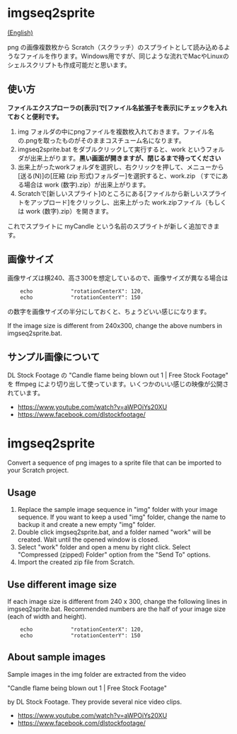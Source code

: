 # imgseq2sprite

<a href="#English">(English)</a>

png の画像複数枚から Scratch（スクラッチ）のスプライトとして読み込めるようなファイルを作ります。Windows用ですが、同じような流れでMacやLinuxのシェルスクリプトも作成可能だと思います。

## 使い方

**ファイルエクスプローラの[表示]で[ファイル名拡張子を表示]にチェックを入れておくと便利です。**

1. img フォルダの中にpngファイルを複数枚入れておきます。ファイル名の.pngを取ったものがそのままコスチューム名になります。
1. imgseq2sprite.bat をダブルクリックして実行すると、work というフォルダが出来上がります。**黒い画面が開きますが、閉じるまで待ってください**
1. 出来上がったworkフォルダを選択し、右クリックを押して、メニューから[送る(N)]の[圧縮 (zip 形式)フォルダー]を選択すると、work.zip （すでにある場合は work (数字).zip）が出来上がります。
1. Scratchで[新しいスプライト]のところにある[ファイルから新しいスプライトをアップロード]をクリックし、出来上がった work.zipファイル（もしくは work (数字).zip）を開きます。

これでスプライトに myCandle という名前のスプライトが新しく追加できます。

## 画像サイズ

画像サイズは横240、高さ300を想定しているので、画像サイズが異なる場合は

```
    echo 			"rotationCenterX": 120,
    echo 			"rotationCenterY": 150
```

の数字を画像サイズの半分にしておくと、ちょうどいい感じになります。

If the image size is different from 240x300, change the above numbers in imgseq2sprite.bat.

## サンプル画像について

DL Stock Footage の "Candle flame being blown out 1 | Free Stock Footage"
を ffmpeg により切り出して使っています。いくつかのいい感じの映像が公開されています。

- https://www.youtube.com/watch?v=aWPOiYs20XU
- https://www.facebook.com/dlstockfootage/


<a name="English">

# imgseq2sprite

Convert a sequence of png images to a sprite file that can be imported to your Scratch project.

## Usage

1. Replace the sample image sequence in "img" folder with your image sequence. If you want to keep a used "img" folder, change the name to backup it and create a new empty "img" folder.
1. Double click imgseq2sprite.bat, and a folder named "work" will be created. Wait until the opened window is closed.
1. Select "work" folder and open a menu by right click. Select "Compressed (zipped) Folder" option from the "Send To" options.
1. Import the created zip file from Scratch.

## Use different image size

If each image size is different from 240 x 300, change the following lines in imgseq2sprite.bat. Recommended numbers are the half of your image size (each of width and height).

```
    echo 			"rotationCenterX": 120,
    echo 			"rotationCenterY": 150
```



## About sample images

Sample images in the img folder are extracted from the video

"Candle flame being blown out 1 | Free Stock Footage"

by DL Stock Footage. They provide several nice video clips. 

- https://www.youtube.com/watch?v=aWPOiYs20XU
- https://www.facebook.com/dlstockfootage/

